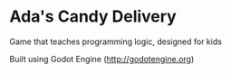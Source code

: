 # Ada's Candy Delivery

Game that teaches programming logic, designed for kids

Built using Godot Engine (http://godotengine.org)
